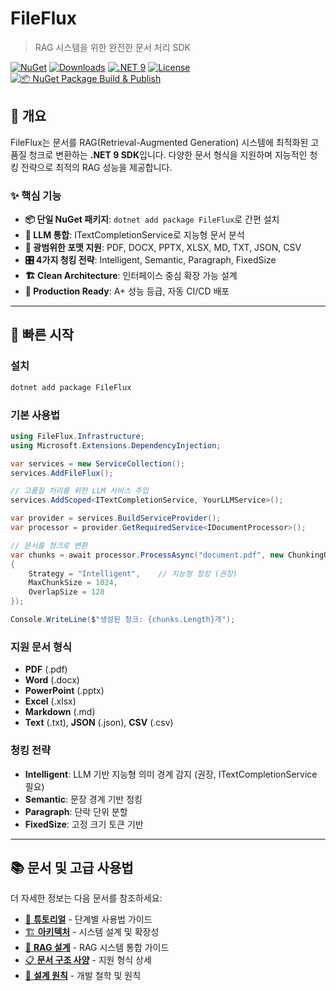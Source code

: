 # FileFlux
> RAG 시스템을 위한 완전한 문서 처리 SDK

[![NuGet](https://img.shields.io/nuget/v/FileFlux.svg)](https://www.nuget.org/packages/FileFlux)
[![Downloads](https://img.shields.io/nuget/dt/FileFlux.svg)](https://www.nuget.org/packages/FileFlux)
[![.NET 9](https://img.shields.io/badge/.NET-9.0-purple)](https://dotnet.microsoft.com/)
[![License](https://img.shields.io/badge/license-MIT-green)](LICENSE)
[![📦 NuGet Package Build & Publish](https://github.com/iyulab/FileFlux/actions/workflows/nuget-publish.yml/badge.svg)](https://github.com/iyulab/FileFlux/actions/workflows/nuget-publish.yml)

## 🎯 개요

FileFlux는 문서를 RAG(Retrieval-Augmented Generation) 시스템에 최적화된 고품질 청크로 변환하는 **.NET 9 SDK**입니다. 다양한 문서 형식을 지원하며 지능적인 청킹 전략으로 최적의 RAG 성능을 제공합니다.

### ✨ 핵심 기능
- **📦 단일 NuGet 패키지**: `dotnet add package FileFlux`로 간편 설치
- **🤖 LLM 통합**: ITextCompletionService로 지능형 문서 분석
- **📄 광범위한 포맷 지원**: PDF, DOCX, PPTX, XLSX, MD, TXT, JSON, CSV
- **🎛️ 4가지 청킹 전략**: Intelligent, Semantic, Paragraph, FixedSize  
- **🏗️ Clean Architecture**: 인터페이스 중심 확장 가능 설계
- **🚀 Production Ready**: A+ 성능 등급, 자동 CI/CD 배포

---

## 🚀 빠른 시작

### 설치
```bash
dotnet add package FileFlux
```

### 기본 사용법
```csharp
using FileFlux.Infrastructure;
using Microsoft.Extensions.DependencyInjection;

var services = new ServiceCollection();
services.AddFileFlux();

// 고품질 처리를 위한 LLM 서비스 주입
services.AddScoped<ITextCompletionService, YourLLMService>();

var provider = services.BuildServiceProvider();
var processor = provider.GetRequiredService<IDocumentProcessor>();

// 문서를 청크로 변환
var chunks = await processor.ProcessAsync("document.pdf", new ChunkingOptions
{
    Strategy = "Intelligent",    // 지능형 청킹 (권장)
    MaxChunkSize = 1024,
    OverlapSize = 128
});

Console.WriteLine($"생성된 청크: {chunks.Length}개");
```

### 지원 문서 형식
- **PDF** (.pdf)
- **Word** (.docx)  
- **PowerPoint** (.pptx)
- **Excel** (.xlsx)
- **Markdown** (.md)
- **Text** (.txt), **JSON** (.json), **CSV** (.csv)

### 청킹 전략
- **Intelligent**: LLM 기반 지능형 의미 경계 감지 (권장, ITextCompletionService 필요)
- **Semantic**: 문장 경계 기반 청킹
- **Paragraph**: 단락 단위 분할  
- **FixedSize**: 고정 크기 토큰 기반

---

## 📚 문서 및 고급 사용법

더 자세한 정보는 다음 문서를 참조하세요:

- [📖 **튜토리얼**](docs/TUTORIAL.md) - 단계별 사용법 가이드
- [🏗️ **아키텍처**](docs/ARCHITECTURE.md) - 시스템 설계 및 확장성
- [🎯 **RAG 설계**](docs/RAG-DESIGN.md) - RAG 시스템 통합 가이드
- [📋 **문서 구조 사양**](docs/document-structure-specification.md) - 지원 형식 상세
- [🔧 **설계 원칙**](docs/design-principles.md) - 개발 철학 및 원칙
